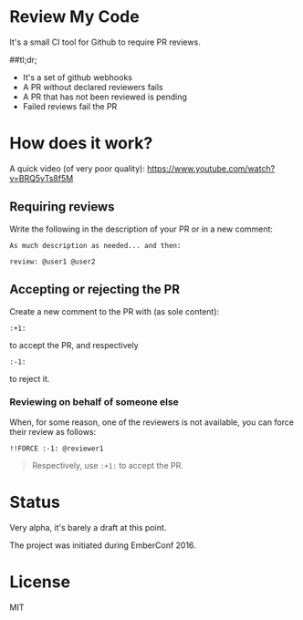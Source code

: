 # Review My Code

It's a small CI tool for Github to require PR reviews.

##tl;dr;

* It's a set of github webhooks
* A PR without declared reviewers fails
* A PR that has not been reviewed is pending
* Failed reviews fail the PR

# How does it work?

A quick video (of very poor quality): https://www.youtube.com/watch?v=BRQ5yTs8f5M

## Requiring reviews

Write the following in the description of your PR or in a new comment:

```
As much description as needed... and then:

review: @user1 @user2

```

## Accepting or rejecting the PR

Create a new comment to the PR with (as sole content):

```
:+1:
```

to accept the PR, and respectively

```
:-1:
```

to reject it.

### Reviewing on behalf of someone else

When, for some reason, one of the reviewers is not available, you can force their review as follows:

```
!!FORCE :-1: @reviewer1
```

> Respectively, use `:+1:` to accept the PR.

# Status

Very alpha, it's barely a draft at this point.

The project was initiated during EmberConf 2016.

# License

MIT

